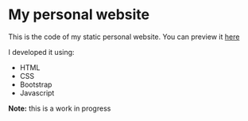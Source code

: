 # My personal website

This is the code of my static personal website.
You can preview it [here](https://fsantamaria1.github.io)

I developed it using:
- HTML
- CSS
- Bootstrap
- Javascript


**Note:** this is a work in progress
